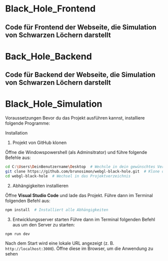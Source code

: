 # Black_Hole_Frontend
Code für Frontend der Webseite, die Simulation von Schwarzen Löchern darstellt
-----------------------------------------------------------------------------------------------------------------------------------------------------------------------------
# Back_Hole_Backend
Code für Backend der Webseite, die Simulation von Schwarzen Löchern darstellt
-----------------------------------------------------------------------------------------------------------------------------------------------------------------------------
# Black_Hole_Simulation

Voraussetzungen
Bevor du das Projekt ausführen kannst, installiere folgende Programme:

Installation
1. Projekt von GitHub klonen

Öffne die Windowspowershell (als Adminsitrator) und führe folgende Befehle aus:

```bash
cd C:\Users\DeinBenutzername\Desktop  # Wechsle in dein gewünschtes Verzeichnis
git clone https://github.com/brunosimon/webgl-black-hole.git  # Klone das Repository
cd webgl-black-hole  # Wechsel in das Projektverzeichnis
```

2. Abhängigkeiten installieren

Öffne **Visual Studio Code** und lade das Projekt.
Führe dann im Terminal folgenden Befehl aus:

```bash
npm install  # Installiert alle Abhängigkeiten
```

3. Entwicklungsserver starten
Führe dann im Terminal folgenden Befehl aus um den Server zu starten:

```bash
npm run dev
```

Nach dem Start wird eine lokale URL angezeigt (z. B. `http://localhost:3000`). Öffne diese im Browser, um die Anwendung zu sehen

